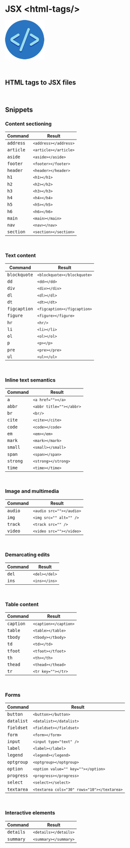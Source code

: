 # JSX \<html-tags\/\>

![JSX HTML Tags](./img/logo.png)

<br>

## HTML tags to JSX files

<br>

## Snippets

### Content sectioning

Command                | Result
-----------------------|-------------------------------------------
<kbd>address</kbd>     |  `<address></address>`
<kbd>article</kbd>     |  `<article></article>`
<kbd>aside</kbd>       |  `<aside></aside>`
<kbd>footer</kbd>      |  `<footer></footer>`
<kbd>header</kbd>      |  `<header></header>`
<kbd>h1</kbd>          |  `<h1></h1>`
<kbd>h2</kbd>          |  `<h2></h2>`
<kbd>h3</kbd>          |  `<h3></h3>`
<kbd>h4</kbd>          |  `<h4></h4>`
<kbd>h5</kbd>          |  `<h5></h5>`
<kbd>h6</kbd>          |  `<h6></h6>`
<kbd>main</kbd>        |  `<main></main>`
<kbd>nav</kbd>         |  `<nav></nav>`
<kbd>section</kbd>     |  `<section></section>`

<br>

### Text content

Command                | Result
-----------------------|-------------------------------------------
<kbd>blockquote</kbd>  |  `<blockquote></blockquote>`
<kbd>dd</kbd>          |  `<dd></dd>`
<kbd>div</kbd>         |  `<div></div>`
<kbd>dl</kbd>          |  `<dl></dl>`
<kbd>dt</kbd>          |  `<dt></dt>`
<kbd>figcaption</kbd>  |  `<figcaption></figcaption>`
<kbd>figure</kbd>      |  `<figure></figure>`
<kbd>hr</kbd>          |  `<hr/>`
<kbd>li</kbd>          |  `<li></li>`
<kbd>ol</kbd>          |  `<ol></ol>`
<kbd>p</kbd>           |  `<p></p>`
<kbd>pre</kbd>         |  `<pre></pre>`
<kbd>ul</kbd>          |  `<ul></ul>`

<br>

### Inline text semantics

Command                | Result
-----------------------|-------------------------------------------
<kbd>a</kbd>           |  `<a href=""></a>`
<kbd>abbr</kbd>        |  `<abbr title=""></abbr>`
<kbd>br</kbd>          |  `<br/>`
<kbd>cite</kbd>        |  `<cite></cite>`
<kbd>code</kbd>        |  `<code></code>`
<kbd>em</kbd>          |  `<em></em>`
<kbd>mark</kbd>        |  `<mark></mark>`
<kbd>small</kbd>       |  `<small></small>`
<kbd>span</kbd>        |  `<span></span>`
<kbd>strong</kbd>      |  `<strong></strong>`
<kbd>time</kbd>        |  `<time></time>`

<br>

### Image and multimedia

Command                | Result
-----------------------|-------------------------------------------
<kbd>audio</kbd>       |  `<audio src=""></audio>`
<kbd>img</kbd>         |  `<img src="" alt="" />`
<kbd>track</kbd>       |  `<track src="" />`
<kbd>video</kbd>       |  `<video src=""></video>`

<br>

### Demarcating edits

Command                | Result
-----------------------|-------------------------------------------
<kbd>del</kbd>         |  `<del></del>`
<kbd>ins</kbd>         |  `<ins></ins>`

<br>

### Table content

Command                | Result
-----------------------|-------------------------------------------
<kbd>caption</kbd>     |  `<caption></caption>`
<kbd>table</kbd>       |  `<table></table>`
<kbd>tbody</kbd>       |  `<tbody></tbody>`
<kbd>td</kbd>          |  `<td></td>`
<kbd>tfoot</kbd>       |  `<tfoot></tfoot>`
<kbd>th</kbd>          |  `<th></th>`
<kbd>thead</kbd>       |  `<thead></thead>`
<kbd>tr</kbd>          |  `<tr key=""></tr>`

<br>

### Forms

Command                | Result
-----------------------|-------------------------------------------
<kbd>button</kbd>      |  `<button></button>`
<kbd>datalist</kbd>    |  `<datalist></datalist>`
<kbd>fieldset</kbd>    |  `<fieldset></fieldset>`
<kbd>form</kbd>        |  `<form></form>`
<kbd>input</kbd>       |  `<input type="text" />`
<kbd>label</kbd>       |  `<label></label>`
<kbd>legend</kbd>      |  `<legend></legend>`
<kbd>optgroup</kbd>    |  `<optgroup></optgroup>`
<kbd>option</kbd>      |  `<option value="" key=""></option>`
<kbd>progress</kbd>    |  `<progress></progress>`
<kbd>select</kbd>      |  `<select></select>`
<kbd>textarea</kbd>    |  `<textarea cols="30" rows="10"></textarea>`

<br>

### Interactive elements

Command                | Result
-----------------------|-------------------------------------------
<kbd>details</kbd>     |  `<details></details>`
<kbd>summary</kbd>     |  `<summary></summary>`
